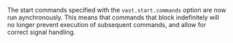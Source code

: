 The start commands specified with the `vast.start.commands`
option are now run aynchronously. This means that commands
that block indefinitely will no longer prevent execution of
subsequent commands, and allow for correct signal handling.
